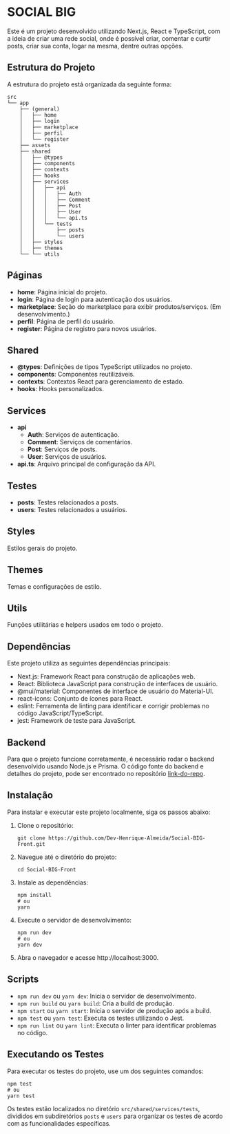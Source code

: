 # SOCIAL BIG

Este é um projeto desenvolvido utilizando Next.js, React e TypeScript, com a ideia de criar uma rede social, onde é possível criar, comentar e curtir posts, criar sua conta, logar na mesma, dentre outras opções.

## Estrutura do Projeto

A estrutura do projeto está organizada da seguinte forma:

```
src
└── app
    ├── (general)
    │   ├── home
    │   ├── login
    │   ├── marketplace
    │   ├── perfil
    │   └── register
    ├── assets
    ├── shared
    │   ├── @types
    │   ├── components
    │   ├── contexts
    │   ├── hooks
    │   ├── services
    │   │   ├── api
    │   │   │   ├── Auth
    │   │   │   ├── Comment
    │   │   │   ├── Post
    │   │   │   ├── User
    │   │   │   └── api.ts
    │   │   └── tests
    │   │       ├── posts
    │   │       └── users
    │   ├── styles
    │   ├── themes
    └── └── utils

```

## Páginas

- **home**: Página inicial do projeto.
- **login**: Página de login para autenticação dos usuários.
- **marketplace**: Seção do marketplace para exibir produtos/serviços. (Em desenvolvimento.)
- **perfil**: Página de perfil do usuário.
- **register**: Página de registro para novos usuários.

## Shared

- **@types**: Definições de tipos TypeScript utilizados no projeto.
- **components**: Componentes reutilizáveis.
- **contexts**: Contextos React para gerenciamento de estado.
- **hooks**: Hooks personalizados.

## Services

- **api**
  - **Auth**: Serviços de autenticação.
  - **Comment**: Serviços de comentários.
  - **Post**: Serviços de posts.
  - **User**: Serviços de usuários.
- **api.ts**: Arquivo principal de configuração da API.

## Testes

- **posts**: Testes relacionados a posts.
- **users**: Testes relacionados a usuários.

## Styles

Estilos gerais do projeto.

## Themes

Temas e configurações de estilo.

## Utils

Funções utilitárias e helpers usados em todo o projeto.

## Dependências

Este projeto utiliza as seguintes dependências principais:

- Next.js: Framework React para construção de aplicações web.
- React: Biblioteca JavaScript para construção de interfaces de usuário.
- @mui/material: Componentes de interface de usuário do Material-UI.
- react-icons: Conjunto de ícones para React.
- eslint: Ferramenta de linting para identificar e corrigir problemas no código JavaScript/TypeScript.
- jest: Framework de teste para JavaScript.

## Backend

Para que o projeto funcione corretamente, é necessário rodar o backend desenvolvido usando Node.js e Prisma. O código fonte do backend e detalhes do projeto, pode ser encontrado no repositório [link-do-repo](https://github.com/Dev-Henrique-Almeida/Social-Big).

## Instalação

Para instalar e executar este projeto localmente, siga os passos abaixo:

1. Clone o repositório:

   ```
   git clone https://github.com/Dev-Henrique-Almeida/Social-BIG-Front.git
   ```

2. Navegue até o diretório do projeto:

   ```
   cd Social-BIG-Front
   ```

3. Instale as dependências:

   ```
   npm install
   # ou
   yarn
   ```

4. Execute o servidor de desenvolvimento:

   ```
   npm run dev
   # ou
   yarn dev
   ```

5. Abra o navegador e acesse http://localhost:3000.

## Scripts

- `npm run dev` ou `yarn dev`: Inicia o servidor de desenvolvimento.
- `npm run build` ou `yarn build`: Cria a build de produção.
- `npm start` ou `yarn start`: Inicia o servidor de produção após a build.
- `npm test` ou `yarn test`: Executa os testes utilizando o Jest.
- `npm run lint` ou `yarn lint`: Executa o linter para identificar problemas no código.

## Executando os Testes

Para executar os testes do projeto, use um dos seguintes comandos:

```
npm test
# ou
yarn test
```

Os testes estão localizados no diretório `src/shared/services/tests`, divididos em subdiretórios `posts` e `users` para organizar os testes de acordo com as funcionalidades específicas.

